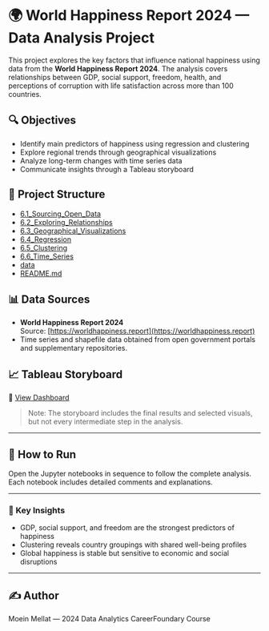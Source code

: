 # 🌍 World Happiness Report 2024 — Data Analysis Project

This project explores the key factors that influence national happiness using data from the **World Happiness Report 2024**. The analysis covers relationships between GDP, social support, freedom, health, and perceptions of corruption with life satisfaction across more than 100 countries.

## 🔍 Objectives
- Identify main predictors of happiness using regression and clustering
- Explore regional trends through geographical visualizations
- Analyze long-term changes with time series data
- Communicate insights through a Tableau storyboard

## 📁 Project Structure

- [6.1_Sourcing_Open_Data](./6.1_Sourcing_Open_Data/)
- [6.2_Exploring_Relationships](./6.2_Exploring_Relationships/)
- [6.3_Geographical_Visualizations](./6.3_Geographical_Visualizations/)
- [6.4_Regression](./6.4_Regression/)
- [6.5_Clustering](./6.5_Clustering/)
- [6.6_Time_Series](./6.6_Time_Series/)
- [data](./data/)
- [README.md](./README.md)

## 📊 Data Sources
- **World Happiness Report 2024**  
  Source: [https://worldhappiness.report](https://worldhappiness.report)
- Time series and shapefile data obtained from open government portals and supplementary repositories.


## 📈 Tableau Storyboard  
🔗 [View Dashboard](<https://public.tableau.com/app/profile/moein.mellat.ardakani/viz/6_7_CreatingDataDashboards_17531172342680/WhatMakesaNationHappy>)

> Note: The storyboard includes the final results and selected visuals, but not every intermediate step in the analysis.

---

## 📂 How to Run
Open the Jupyter notebooks in sequence to follow the complete analysis. Each notebook includes detailed comments and explanations.

---

### 🧠 Key Insights
- GDP, social support, and freedom are the strongest predictors of happiness
- Clustering reveals country groupings with shared well-being profiles
- Global happiness is stable but sensitive to economic and social disruptions

---

## ✍️ Author
Moein Mellat — 2024 Data Analytics CareerFoundary Course
